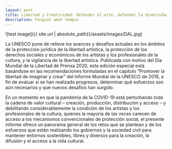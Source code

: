 ```yaml
---
layout: post
title: Libertad y Creatividad: Defender el arte, defender la diversidad
description: Feugiat amet tempus
---
```


![test image]({{ site.url | absolute_path}}/assets/images/DAL.jpg)

La UNESCO pone de relieve los avances y desafíos actuales en los ámbitos de la protección jurídica de la libertad artística, la protección de los derechos sociales y económicos de los artistas y los profesionales de la cultura, y la vigilancia de la libertad artística. Publicada con motivo del Día Mundial de la Libertad de Prensa 2020, esta edición especial está basándose en las recomendaciones formuladas en el capítulo “Promover la libertad de imaginar y crear” del Informe Mundial de la UNESCO de 2018, a fin de evaluar si se han realizado progresos, determinar qué esfuerzos son aún necesarios y qué nuevos desafíos han surgido.

En un momento en que la pandemia de la COVID-19 está perturbando toda la cadena de valor cultural – creación, producción, distribución y acceso – y debilitando considerablemente la condición de los artistas y los profesionales de la cultura, quienes la mayoría de las veces carecen de acceso a los mecanismos convencionales de protección social, el presente informe ofrece un panorama general de los retos que se plantean y de los esfuerzos que están realizando los gobiernos y la sociedad civil para mantener entornos sostenibles, libres y diversos para la creación, la difusión y el acceso a la vida cultural.
